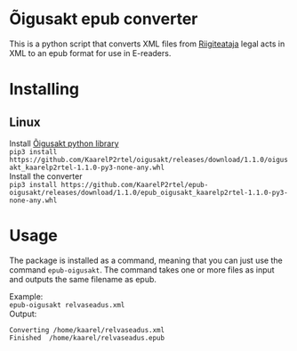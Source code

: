 # Õigusakt epub converter
This is a python script that converts XML files from [Riigiteataja](https://www.riigiteataja.ee/index.html) legal acts in XML to an epub format for use in E-readers.


# Installing
## Linux
Install [Õigusakt python library](https://github.com/KaarelP2rtel/oigusakt)  
`pip3 install https://github.com/KaarelP2rtel/oigusakt/releases/download/1.1.0/oigusakt_kaarelp2rtel-1.1.0-py3-none-any.whl`  
Install the converter  
`pip3 install https://github.com/KaarelP2rtel/epub-oigusakt/releases/download/1.1.0/epub_oigusakt_kaarelp2rtel-1.1.0-py3-none-any.whl`  
  
# Usage
The package is installed as a command, meaning that you can just use the command `epub-oigusakt`. The command takes one or more files as input and outputs the same filename as epub.  
  
Example:  
```epub-oigusakt relvaseadus.xml```  
Output:  
```
Converting /home/kaarel/relvaseadus.xml  
Finished  /home/kaarel/relvaseadus.epub  
```


